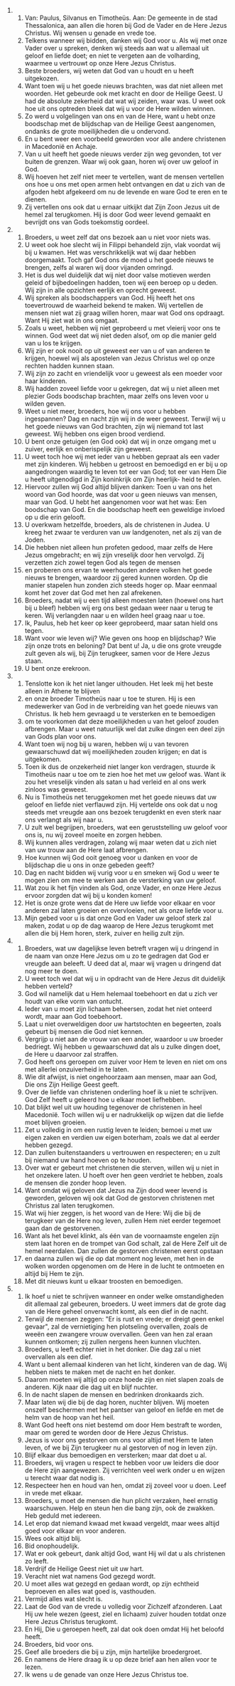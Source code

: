 <ol>
  <li>
    <ol>
      <li>Van: Paulus, Silvanus en Timotheüs. Aan: De gemeente in de stad Thessalonica, aan allen die horen bij God de Vader en de Here Jezus Christus. Wij wensen u genade en vrede toe.</li>
      <li>Telkens wanneer wij bidden, danken wij God voor u. Als wij met onze Vader over u spreken, denken wij steeds aan wat u allemaal uit geloof en liefde doet; en niet te vergeten aan de volharding, waarmee u vertrouwt op onze Here Jezus Christus.</li>
      <li>Beste broeders, wij weten dat God van u houdt en u heeft uitgekozen.</li>
      <li>Want toen wij u het goede nieuws brachten, was dat niet alleen met woorden. Het gebeurde ook met kracht en door de Heilige Geest. U had de absolute zekerheid dat wat wij zeiden, waar was. U weet ook hoe uit ons optreden bleek dat wij u voor de Here wilden winnen.</li>
      <li>Zo werd u volgelingen van ons en van de Here, want u hebt onze boodschap met de blijdschap van de Heilige Geest aangenomen, ondanks de grote moeilijkheden die u ondervond.</li>
      <li>En u bent weer een voorbeeld geworden voor alle andere christenen in Macedonië en Achaje.</li>
      <li>Van u uit heeft het goede nieuws verder zijn weg gevonden, tot ver buiten de grenzen. Waar wij ook gaan, horen wij over uw geloof in God.</li>
      <li>Wij hoeven het zelf niet meer te vertellen, want de mensen vertellen ons hoe u ons met open armen hebt ontvangen en dat u zich van de afgoden hebt afgekeerd om nu de levende en ware God te eren en te dienen.</li>
      <li>Zij vertellen ons ook dat u ernaar uitkijkt dat Zijn Zoon Jezus uit de hemel zal terugkomen. Hij is door God weer levend gemaakt en bevrijdt ons van Gods toekomstig oordeel.</li>
    </ol>
  </li>
  <li>
    <ol>
      <li>Broeders, u weet zelf dat ons bezoek aan u niet voor niets was.</li>
      <li>U weet ook hoe slecht wij in Filippi behandeld zijn, vlak voordat wij bij u kwamen. Het was verschrikkelijk wat wij daar hebben doorgemaakt. Toch gaf God ons de moed u het goede nieuws te brengen, zelfs al waren wij door vijanden omringd.</li>
      <li>Het is dus wel duidelijk dat wij niet door valse motieven werden geleid of bijbedoelingen hadden, toen wij een beroep op u deden. Wij zijn in alle opzichten eerlijk en oprecht geweest.</li>
      <li>Wij spreken als boodschappers van God. Hij heeft het ons toevertrouwd de waarheid bekend te maken. Wij vertellen de mensen niet wat zij graag willen horen, maar wat God ons opdraagt. Want Hij ziet wat in ons omgaat.</li>
      <li>Zoals u weet, hebben wij niet geprobeerd u met vleierij voor ons te winnen. God weet dat wij niet deden alsof, om op die manier geld van u los te krijgen.</li>
      <li>Wij zijn er ook nooit op uit geweest eer van u of van anderen te krijgen, hoewel wij als apostelen van Jezus Christus wel op onze rechten hadden kunnen staan.</li>
      <li>Wij zijn zo zacht en vriendelijk voor u geweest als een moeder voor haar kinderen.</li>
      <li>Wij hadden zoveel liefde voor u gekregen, dat wij u niet alleen met plezier Gods boodschap brachten, maar zelfs ons leven voor u wilden geven.</li>
      <li>Weet u niet meer, broeders, hoe wij ons voor u hebben ingespannen? Dag en nacht zijn wij in de weer geweest. Terwijl wij u het goede nieuws van God brachten, zijn wij niemand tot last geweest. Wij hebben ons eigen brood verdiend.</li>
      <li>U bent onze getuigen (en God ook) dat wij in onze omgang met u zuiver, eerlijk en onberispelijk zijn geweest.</li>
      <li>U weet toch hoe wij met ieder van u hebben gepraat als een vader met zijn kinderen. Wij hebben u getroost en bemoedigd en er bij u op aangedrongen waardig te leven tot eer van God; tot eer van Hem Die u heeft uitgenodigd in Zijn koninkrijk om Zijn heerlijk- heid te delen.</li>
      <li>Hiervoor zullen wij God altijd blijven danken: Toen u van ons het woord van God hoorde, was dat voor u geen nieuws van mensen, maar van God. U hebt het aangenomen voor wat het was: Een boodschap van God. En die boodschap heeft een geweldige invloed op u die erin gelooft.</li>
      <li>U overkwam hetzelfde, broeders, als de christenen in Judea. U kreeg het zwaar te verduren van uw landgenoten, net als zij van de Joden.</li>
      <li>Die hebben niet alleen hun profeten gedood, maar zelfs de Here Jezus omgebracht; en wij zijn vreselijk door hen vervolgd. Zij verzetten zich zowel tegen God als tegen de mensen</li>
      <li>en proberen ons ervan te weerhouden andere volken het goede nieuws te brengen, waardoor zij gered kunnen worden. Op die manier stapelen hun zonden zich steeds hoger op. Maar eenmaal komt het zover dat God met hen zal afrekenen.</li>
      <li>Broeders, nadat wij u een tijd alleen moesten laten (hoewel ons hart bij u bleef) hebben wij erg ons best gedaan weer naar u terug te keren. Wij verlangden naar u en wilden heel graag naar u toe.</li>
      <li>Ik, Paulus, heb het keer op keer geprobeerd, maar satan hield ons tegen.</li>
      <li>Want voor wie leven wij? Wie geven ons hoop en blijdschap? Wie zijn onze trots en beloning? Dat bent u! Ja, u die ons grote vreugde zult geven als wij, bij Zijn terugkeer, samen voor de Here Jezus staan.</li>
      <li>U bent onze erekroon.</li>
    </ol>
  </li>
  <li>
    <ol>
      <li>Tenslotte kon ik het niet langer uithouden. Het leek mij het beste alleen in Athene te blijven</li>
      <li>en onze broeder Timotheüs naar u toe te sturen. Hij is een medewerker van God in de verbreiding van het goede nieuws van Christus. Ik heb hem gevraagd u te versterken en te bemoedigen</li>
      <li>om te voorkomen dat deze moeilijkheden u van het geloof zouden afbrengen. Maar u weet natuurlijk wel dat zulke dingen een deel zijn van Gods plan voor ons.</li>
      <li>Want toen wij nog bij u waren, hebben wij u van tevoren gewaarschuwd dat wij moeilijkheden zouden krijgen; en dat is uitgekomen.</li>
      <li>Toen ik dus de onzekerheid niet langer kon verdragen, stuurde ik Timotheüs naar u toe om te zien hoe het met uw geloof was. Want ik zou het vreselijk vinden als satan u had verleid en al ons werk zinloos was geweest.</li>
      <li>Nu is Timotheüs net teruggekomen met het goede nieuws dat uw geloof en liefde niet verflauwd zijn. Hij vertelde ons ook dat u nog steeds met vreugde aan ons bezoek terugdenkt en even sterk naar ons verlangt als wij naar u.</li>
      <li>U zult wel begrijpen, broeders, wat een geruststelling uw geloof voor ons is, nu wij zoveel moeite en zorgen hebben.</li>
      <li>Wij kunnen alles verdragen, zolang wij maar weten dat u zich niet van uw trouw aan de Here laat afbrengen.</li>
      <li>Hoe kunnen wij God ooit genoeg voor u danken en voor de blijdschap die u ons in onze gebeden geeft?</li>
      <li>Dag en nacht bidden wij vurig voor u en smeken wij God u weer te mogen zien om mee te werken aan de versterking van uw geloof.</li>
      <li>Wat zou ik het fijn vinden als God, onze Vader, en onze Here Jezus ervoor zorgden dat wij bij u konden komen!</li>
      <li>Het is onze grote wens dat de Here uw liefde voor elkaar en voor anderen zal laten groeien en overvloeien, net als onze liefde voor u.</li>
      <li>Mijn gebed voor u is dat onze God en Vader uw geloof sterk zal maken, zodat u op de dag waarop de Here Jezus terugkomt met allen die bij Hem horen, sterk, zuiver en heilig zult zijn.</li>
    </ol>
  </li>
  <li>
    <ol>
      <li>Broeders, wat uw dagelijkse leven betreft vragen wij u dringend in de naam van onze Here Jezus om u zo te gedragen dat God er vreugde aan beleeft. U deed dat al, maar wij vragen u dringend dat nog meer te doen.</li>
      <li>U weet toch wel dat wij u in opdracht van de Here Jezus dit duidelijk hebben verteld?</li>
      <li>God wil namelijk dat u Hem helemaal toebehoort en dat u zich ver houdt van elke vorm van ontucht.</li>
      <li>Ieder van u moet zijn lichaam beheersen, zodat het niet onteerd wordt, maar aan God toebehoort.</li>
      <li>Laat u niet overweldigen door uw hartstochten en begeerten, zoals gebeurt bij mensen die God niet kennen.</li>
      <li>Vergrijp u niet aan de vrouw van een ander, waardoor u uw broeder bedriegt. Wij hebben u gewaarschuwd dat als u zulke dingen doet, de Here u daarvoor zal straffen.</li>
      <li>God heeft ons geroepen om zuiver voor Hem te leven en niet om ons met allerlei onzuiverheid in te laten.</li>
      <li>Wie dit afwijst, is niet ongehoorzaam aan mensen, maar aan God, Die ons Zijn Heilige Geest geeft.</li>
      <li>Over de liefde van christenen onderling hoef ik u niet te schrijven. God Zelf heeft u geleerd hoe u elkaar moet liefhebben.</li>
      <li>Dat blijkt wel uit uw houding tegenover de christenen in heel Macedonië. Toch willen wij u er nadrukkelijk op wijzen dat die liefde moet blijven groeien.</li>
      <li>Zet u volledig in om een rustig leven te leiden; bemoei u met uw eigen zaken en verdien uw eigen boterham, zoals we dat al eerder hebben gezegd.</li>
      <li>Dan zullen buitenstaanders u vertrouwen en respecteren; en u zult bij niemand uw hand hoeven op te houden.</li>
      <li>Over wat er gebeurt met christenen die sterven, willen wij u niet in het onzekere laten. U hoeft over hen geen verdriet te hebben, zoals de mensen die zonder hoop leven.</li>
      <li>Want omdat wij geloven dat Jezus na Zijn dood weer levend is geworden, geloven wij ook dat God de gestorven christenen met Christus zal laten terugkomen.</li>
      <li>Wat wij hier zeggen, is het woord van de Here: Wij die bij de terugkeer van de Here nog leven, zullen Hem niet eerder tegemoet gaan dan de gestorvenen.</li>
      <li>Want als het bevel klinkt, als één van de voornaamste engelen zijn stem laat horen en de trompet van God schalt, zal de Here Zelf uit de hemel neerdalen. Dan zullen de gestorven christenen eerst opstaan</li>
      <li>en daarna zullen wij die op dat moment nog leven, met hen in de wolken worden opgenomen om de Here in de lucht te ontmoeten en altijd bij Hem te zijn.</li>
      <li>Met dit nieuws kunt u elkaar troosten en bemoedigen.</li>
    </ol>
  </li>
  <li>
    <ol>
      <li>Ik hoef u niet te schrijven wanneer en onder welke omstandigheden dit allemaal zal gebeuren, broeders. U weet immers dat de grote dag van de Here geheel onverwacht komt, als een dief in de nacht.</li>
      <li>Terwijl de mensen zeggen: "Er is rust en vrede; er dreigt geen enkel gevaar", zal de vernietiging hen plotseling overvallen, zoals de weeën een zwangere vrouw overvallen. Geen van hen zal eraan kunnen ontkomen; zij zullen nergens heen kunnen vluchten.</li>
      <li>Broeders, u leeft echter niet in het donker. Die dag zal u niet overvallen als een dief.</li>
      <li>Want u bent allemaal kinderen van het licht, kinderen van de dag. Wij hebben niets te maken met de nacht en het donker.</li>
      <li>Daarom moeten wij altijd op onze hoede zijn en niet slapen zoals de anderen. Kijk naar die dag uit en blijf nuchter.</li>
      <li>In de nacht slapen de mensen en bedrinken dronkaards zich.</li>
      <li>Maar laten wij die bij de dag horen, nuchter blijven. Wij moeten onszelf beschermen met het pantser van geloof en liefde en met de helm van de hoop van het heil.</li>
      <li>Want God heeft ons niet bestemd om door Hem bestraft te worden, maar om gered te worden door de Here Jezus Christus.</li>
      <li>Jezus is voor ons gestorven om ons voor altijd met Hem te laten leven, of we bij Zijn terugkeer nu al gestorven of nog in leven zijn.</li>
      <li>Blijf elkaar dus bemoedigen en versterken; maar dat doet u al.</li>
      <li>Broeders, wij vragen u respect te hebben voor uw leiders die door de Here zijn aangewezen. Zij verrichten veel werk onder u en wijzen u terecht waar dat nodig is.</li>
      <li>Respecteer hen en houd van hen, omdat zij zoveel voor u doen. Leef in vrede met elkaar.</li>
      <li>Broeders, u moet de mensen die hun plicht verzaken, heel ernstig waarschuwen. Help en steun hen die bang zijn, ook de zwakken. Heb geduld met iedereen.</li>
      <li>Let erop dat niemand kwaad met kwaad vergeldt, maar wees altijd goed voor elkaar en voor anderen.</li>
      <li>Wees ook altijd blij.</li>
      <li>Bid onophoudelijk.</li>
      <li>Wat er ook gebeurt, dank altijd God, want Hij wil dat u als christenen zo leeft.</li>
      <li>Verdrijf de Heilige Geest niet uit uw hart.</li>
      <li>Veracht niet wat namens God gezegd wordt.</li>
      <li>U moet alles wat gezegd en gedaan wordt, op zijn echtheid beproeven en alles wat goed is, vasthouden.</li>
      <li>Vermijd alles wat slecht is.</li>
      <li>Laat de God van de vrede u volledig voor Zichzelf afzonderen. Laat Hij uw hele wezen (geest, ziel en lichaam) zuiver houden totdat onze Here Jezus Christus terugkomt.</li>
      <li>En Hij, Die u geroepen heeft, zal dat ook doen omdat Hij het beloofd heeft.</li>
      <li>Broeders, bid voor ons.</li>
      <li>Geef alle broeders die bij u zijn, mijn hartelijke broedergroet.</li>
      <li>En namens de Here draag ik u op deze brief aan hen allen voor te lezen.</li>
      <li>Ik wens u de genade van onze Here Jezus Christus toe.</li>
    </ol>
  </li>
</ol>
